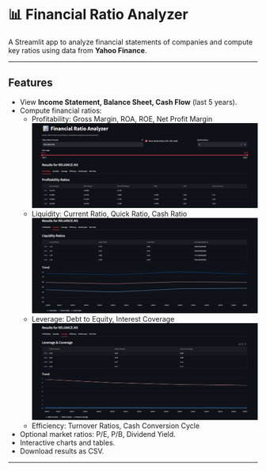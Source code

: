 # 📊 Financial Ratio Analyzer

A Streamlit app to analyze financial statements of companies and compute key ratios using data from **Yahoo Finance**.

---

## Features
- View **Income Statement, Balance Sheet, Cash Flow** (last 5 years).
- Compute financial ratios:
  - Profitability: Gross Margin, ROA, ROE, Net Profit Margin
 ![Image](https://github.com/Anubhav-soam/Ratio_Analysis/blob/main/assets/download.png)
  - Liquidity: Current Ratio, Quick Ratio, Cash Ratio
 ![Image](https://github.com/Anubhav-soam/Ratio_Analysis/blob/main/assets/download1.png)
  - Leverage: Debt to Equity, Interest Coverage
 ![Image](https://github.com/Anubhav-soam/Ratio_Analysis/blob/main/assets/download2.png)
  - Efficiency: Turnover Ratios, Cash Conversion Cycle
- Optional market ratios: P/E, P/B, Dividend Yield.
- Interactive charts and tables.
- Download results as CSV.

---

